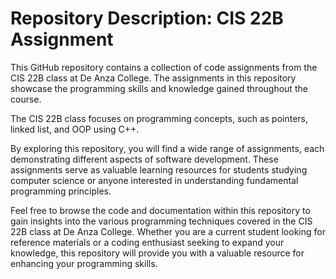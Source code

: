 
# Repository Description: CIS 22B Assignment

This GitHub repository contains a collection of code assignments from the CIS 22B class at De Anza College. The assignments in this repository showcase the programming skills and knowledge gained throughout the course.

The CIS 22B class focuses on programming concepts, such as pointers, linked list, and OOP using C++. 

By exploring this repository, you will find a wide range of assignments, each demonstrating different aspects of software development. These assignments serve as valuable learning resources for students studying computer science or anyone interested in understanding fundamental programming principles.

Feel free to browse the code and documentation within this repository to gain insights into the various programming techniques covered in the CIS 22B class at De Anza College. Whether you are a current student looking for reference materials or a coding enthusiast seeking to expand your knowledge, this repository will provide you with a valuable resource for enhancing your programming skills.

